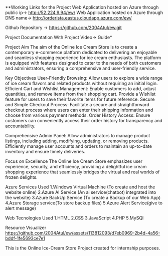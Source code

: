**Working Links for the Project
Web Application hosted on Azure through public ip-> http://52.224.9.94/ew/
Web Application hosted on Azure through DNS name-> http://orderista.eastus.cloudapp.azure.com/ew/

Github Repository -> https://github.com/2004Atul/ew.git

Project Documentation With Project Video-> Guide*

Project Aim
The aim of the Online Ice Cream Store is to create a contemporary e-commerce platform dedicated 
to delivering an enjoyable and seamless shopping experience for ice cream enthusiasts. The platform 
is equipped with features designed to cater to the needs of both customers and administrators, 
ensuring a comprehensive and user-friendly service.

Key Objectives
User-Friendly Browsing: Allow users to explore a wide range of ice cream flavors and related products without requiring an initial login.
Efficient Cart and Wishlist Management:
Enable customers to add, adjust quantities, and remove items from their shopping cart.
Provide a Wishlist feature for users to save their favorite items for future reference.
Secure and Simple Checkout Process: Facilitate a secure and straightforward checkout process where users can enter their shipping information and choose from various payment methods.
Order History Access: Ensure customers can conveniently access their order history for transparency and accountability.

Comprehensive Admin Panel:
Allow administrators to manage product listings, including adding, modifying, updating, or removing products.
Efficiently manage user accounts and orders to maintain an up-to-date inventory and ensure timely deliveries.

Focus on Excellence
The Online Ice Cream Store emphasizes user experience, security, and efficiency, providing a delightful ice cream shopping experience that seamlessly bridges the virtual and real worlds of frozen delights.

Azure Services Used
1.Windows Virtual Machine (To create and host the website online)
2.Azure AI Service (An ai service(chatbot) integrated into the website)
3.Azure BackUp Service (To create a Backup of our Web App)
4.Azure Storage service(To store backup files)
5.Azure Alert Service(give to alert message)

Web Tecnologies Used
1.HTML
2.CSS
3.JavaScript
4.PHP
5.MySQl

Resource Visualizer
https://github.com/2004Atul/ew/assets/113812093/d7eb0969-2b4d-4a56-bddf-1fe5693ce7e1

This is the Online Ice-Cream Store Project created for internship purposes.

